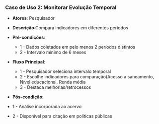 ### Caso de Uso 2: Monitorar Evolução Temporal
* **Atores**: Pesquisador
* **Descrição**:Compara indicadores em diferentes períodos
* **Pré-condições**:
   * 1 - Dados coletados em pelo menos 2 períodos distintos
   * 2 - Intervalo mínimo de 6 meses
        
* **Fluxo Principal**:
   * 1 - Pesquisador seleciona intervalo temporal
   * 2 - Escolhe indicadores para comparação(Acesso a saneamento, Nível educacional, Renda média
   * 3 - Destaca melhorias/retrocessos
* **Pós-condição**:
* 1 - Análise incorporada ao acervo
* 2 - Disponível para citação em políticas públicas
